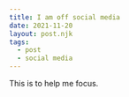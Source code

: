 ```yaml
---
title: I am off social media
date: 2021-11-20
layout: post.njk
tags:
  - post
  - social media
---
```

This is to help me focus.
